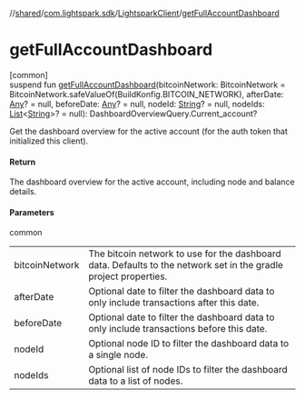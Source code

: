 //[shared](../../../index.md)/[com.lightspark.sdk](../index.md)/[LightsparkClient](index.md)/[getFullAccountDashboard](get-full-account-dashboard.md)

# getFullAccountDashboard

[common]\
suspend fun [getFullAccountDashboard](get-full-account-dashboard.md)(bitcoinNetwork: BitcoinNetwork = BitcoinNetwork.safeValueOf(BuildKonfig.BITCOIN_NETWORK), afterDate: [Any](https://kotlinlang.org/api/latest/jvm/stdlib/kotlin/-any/index.html)? = null, beforeDate: [Any](https://kotlinlang.org/api/latest/jvm/stdlib/kotlin/-any/index.html)? = null, nodeId: [String](https://kotlinlang.org/api/latest/jvm/stdlib/kotlin/-string/index.html)? = null, nodeIds: [List](https://kotlinlang.org/api/latest/jvm/stdlib/kotlin.collections/-list/index.html)&lt;[String](https://kotlinlang.org/api/latest/jvm/stdlib/kotlin/-string/index.html)&gt;? = null): DashboardOverviewQuery.Current_account?

Get the dashboard overview for the active account (for the auth token that initialized this client).

#### Return

The dashboard overview for the active account, including node and balance details.

#### Parameters

common

| | |
|---|---|
| bitcoinNetwork | The bitcoin network to use for the dashboard data. Defaults to the network set in the     gradle project properties. |
| afterDate | Optional date to filter the dashboard data to only include transactions after this date. |
| beforeDate | Optional date to filter the dashboard data to only include transactions before this date. |
| nodeId | Optional node ID to filter the dashboard data to a single node. |
| nodeIds | Optional list of node IDs to filter the dashboard data to a list of nodes. |
